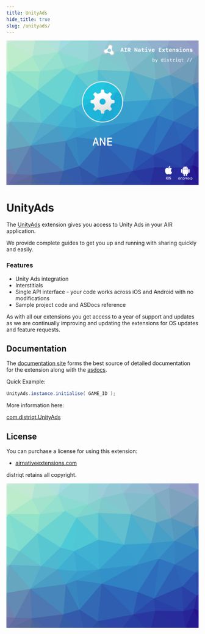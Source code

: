 ```yaml
---
title: UnityAds
hide_title: true
slug: /unityads/
---
```


![](images/hero.png)

# UnityAds

The [UnityAds](https://airnativeextensions.com/extension/com.distriqt.UnityAds) extension gives you access to Unity Ads in your AIR application.


We provide complete guides to get you up and running with sharing quickly and easily.


### Features

- Unity Ads integration
- Interstitials
- Single API interface - your code works across iOS and Android with no modifications
- Sample project code and ASDocs reference

As with all our extensions you get access to a year of support and updates as we are 
continually improving and updating the extensions for OS updates and feature requests.



## Documentation

The [documentation site](https://docs.airnativeextensions.com/docs/unityads) forms the best source of detailed documentation for the extension along with the [asdocs](https://docs.airnativeextensions.com/asdocs/unityads). 

Quick Example: 

```actionscript title="AIR"
UnityAds.instance.initialise( GAME_ID );
```

More information here: 

[com.distriqt.UnityAds](https://airnativeextensions.com/extension/com.distriqt.UnityAds)


## License

You can purchase a license for using this extension:

- [airnativeextensions.com](https://airnativeextensions.com/)


distriqt retains all copyright.


![](images/promo.png)



